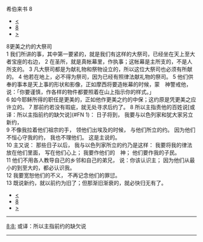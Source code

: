 ﻿





 希伯来书 8




* [<](bible/HEB07.md)
* [8](bible/HEB.md)
* [>](bible/HEB09.md)



 
8更美之约的大祭司  
1 我们所讲的事，其中第一要紧的，就是我们有这样的大祭司，已经坐在天上至大者宝座的右边， 
2 在圣所，就是真帐幕里，作执事；这帐幕是主所支的，不是人所支的。 
3 凡大祭司都是为献礼物和祭物设立的，所以这位大祭司也必须有所献的。 
4 他若在地上，必不得为祭司，因为已经有照律法献礼物的祭司。 
5 他们供奉的事本是天上事的形状和影像，正如摩西将要造帐幕的时候，蒙　神警戒他，说：「你要谨慎，作各样的物件都要照着在山上指示你的样式。」  
6 如今耶稣所得的职任是更美的，正如他作更美之约的中保；这约原是凭更美之应许立的。 
7 那前约若没有瑕疵，就无处寻求后约了。 
8 所以主指责他的百姓说[或译：所以主指前约的缺欠说](#FN
1)： 日子将到， 我要与以色列家和犹大家另立新约，  
9 不像我拉着他们祖宗的手， 领他们出埃及的时候， 与他们所立的约。 因为他们不恒心守我的约， 我也不理他们。 这是主说的。  
10 主又说： 那些日子以后， 我与以色列家所立的约乃是这样： 我要将我的律法放在他们里面， 写在他们心上； 我要作他们的　神； 他们要作我的子民。  
11 他们不用各人教导自己的乡邻和自己的弟兄， 说：你该认识主； 因为他们从最小的到至大的，都必认识我。  
12 我要宽恕他们的不义， 不再记念他们的罪愆。  
13 既说新约，就以前约为旧了；但那渐旧渐衰的，就必快归无有了。 
* [<](bible/HEB07.md)
* [8](bible/HEB.md)
* [>](bible/HEB09.md)





---


[8:8:](#V8)
或译：所以主指前约的缺欠说




---









